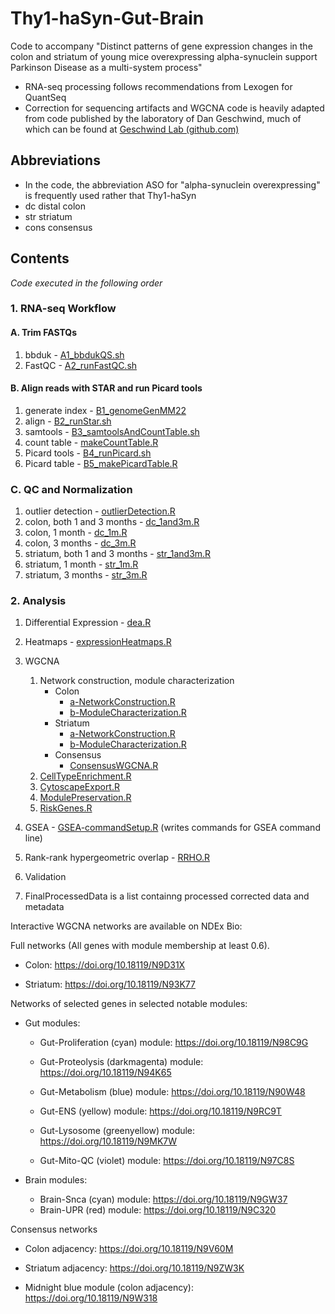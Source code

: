 # Thy1-haSyn-Gut-Brain

Code to accompany "Distinct patterns of gene expression changes in the colon and striatum of young mice overexpressing alpha-synuclein support Parkinson Disease as a multi-system process"

-   RNA-seq processing follows recommendations from Lexogen for QuantSeq
-   Correction for sequencing artifacts and WGCNA code is heavily adapted from code published by the laboratory of Dan Geschwind, much of which can be found at [Geschwind Lab (github.com)](https://github.com/dhglab)

## Abbreviations

-   In the code, the abbreviation ASO for "alpha-synuclein overexpressing" is frequently used rather that Thy1-haSyn
-   dc distal colon
-   str striatum
-   cons consensus

## Contents

*Code executed in the following order*

### 1. RNA-seq Workflow

#### A. Trim FASTQs

1.  bbduk - [A1_bbdukQS.sh](1-RNAseqWorkflow/A_TrimFastqs/A1_bbdukQS.sh)
2.  FastQC - [A2_runFastQC.sh](1-RNAseqWorkflow/A_TrimFastqs/A2_runFastQC.sh)

#### B. Align reads with STAR and run Picard tools

1.  generate index - [B1_genomeGenMM22](1-RNAseqWorkflow/B_STARandPicard/B1_genomeGenMM22.sh)
2.  align - [B2_runStar.sh](1-RNAseqWorkflow/B_STARandPicard/B2_runStar.sh)
3.  samtools - [B3_samtoolsAndCountTable.sh](1-RNAseqWorkflow/B_STARandPicard/B3_samtoolsAndCountTable.sh)
4.  count table - [makeCountTable.R](1-RNAseqWorkflow/B_STARandPicard/makeCountTable.R)
5.  Picard tools - [B4_runPicard.sh](1-RNAseqWorkflow/B_STARandPicard/B4_runPicard.sh)
6.  Picard table - [B5_makePicardTable.R](1-RNAseqWorkflow/B_STARandPicard/B5_makePicardTable.R)

### C. QC and Normalization

1.  outlier detection - [outlierDetection.R](1-RNAseqWorkflow/C_QCandNormalization/outlierDetection.R)
2.  colon, both 1 and 3 months - [dc_1and3m.R](1-RNAseqWorkflow/C_QCandNormalization/dc_1and3m.R)
3.  colon, 1 month - [dc_1m.R](1-RNAseqWorkflow/C_QCandNormalization/dc_1m.R)
4.  colon, 3 months - [dc_3m.R](1-RNAseqWorkflow/C_QCandNormalization/dc_3m.R)
5.  striatum, both 1 and 3 months - [str_1and3m.R](1-RNAseqWorkflow/C_QCandNormalization/str_1and3m.R)
6.  striatum, 1 month - [str_1m.R](1-RNAseqWorkflow/C_QCandNormalization/str_1m.R)
7.  striatum, 3 months - [str_3m.R](1-RNAseqWorkflow/C_QCandNormalization/str_3m.R)

### 2. Analysis

1.  Differential Expression - [dea.R](2-Analysis/dea.R)

2.  Heatmaps - [expressionHeatmaps.R](2-Analysis/expressionHeatmaps.R)

3.  WGCNA

    1.  Network construction, module characterization
        -   Colon
            -   [a-NetworkConstruction.R](2-Analysis/WGCNA/Colon/a-NetworkConstruction.R)
            -   [b-ModuleCharacterization.R](2-Analysis/WGCNA/Colon/a-ModuleCharacterization.R)
        -   Striatum
            -   [a-NetworkConstruction.R](2-Analysis/WGCNA/Striatum/a-NetworkConstruction.R)
            -   [b-ModuleCharacterization.R](2-Analysis/WGCNA/Striatum/a-ModuleCharacterization.R)
        -   Consensus
            -   [ConsensusWGCNA.R](2-Analysis/WGCNA/cons/ConsensusWGCNA.R)
    2.  [CellTypeEnrichment.R](2-Analysis/WGCNA//CellTypeEnrichment.R)
    3.  [CytoscapeExport.R](2-Analysis/WGCNA/CytoscapeExport.R)
    4.  [ModulePreservation.R](2-Analysis/WGCNA/ModulePreservation.R)
    5.  [RiskGenes.R](2-Analysis/WGCNA/RiskGenes.R)

4.  GSEA - [GSEA-commandSetup.R](2-Analysis/GSEA-commandSetup.R) (writes commands for GSEA command line)

5.  Rank-rank hypergeometric overlap - [RRHO.R](2-Analysis/RRHO.R)

6.  Validation

7.  FinalProcessedData is a list containng processed corrected data and metadata

Interactive WGCNA networks are available on NDEx Bio:

Full networks (All genes with module membership at least 0.6).

-   Colon: <https://doi.org/10.18119/N9D31X>

-   Striatum: <https://doi.org/10.18119/N93K77>

Networks of selected genes in selected notable modules:

-   Gut modules:

    -   Gut-Proliferation (cyan) module: <https://doi.org/10.18119/N98C9G>

    -   Gut-Proteolysis (darkmagenta) module: <https://doi.org/10.18119/N94K65>

    -   Gut-Metabolism (blue) module: <https://doi.org/10.18119/N90W48>

    -   Gut-ENS (yellow) module: <https://doi.org/10.18119/N9RC9T>

    -   Gut-Lysosome (greenyellow) module: <https://doi.org/10.18119/N9MK7W>

    -   Gut-Mito-QC (violet) module: <https://doi.org/10.18119/N97C8S>

-   Brain modules:

    -   Brain-Snca (cyan) module: <https://doi.org/10.18119/N9GW37>
    -   Brain-UPR (red) module: <https://doi.org/10.18119/N9C320>

Consensus networks

-   Colon adjacency: <https://doi.org/10.18119/N9V60M>

-   Striatum adjacency: <https://doi.org/10.18119/N9ZW3K>

-   Midnight blue module (colon adjacency): <https://doi.org/10.18119/N9W318>
